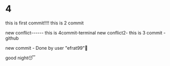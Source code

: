# 4
this is first commit!!!!
this is 2 commit

new conflict------ this is 4commit-terminal
new conflict2- this is 3 commit -github

new commit - Done by user "efrat99"👑

good night😴
